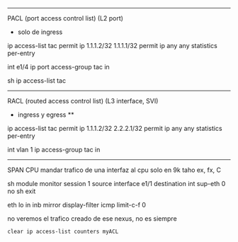
-----
PACL (port access control list) (L2 port)
- solo de ingress

ip access-list tac
permit ip 1.1.1.2/32 1.1.1.1/32
permit ip any any
statistics per-entry

int e1/4
ip port access-group tac in

sh ip access-list tac

--------
RACL (routed access control list) (L3 interface, SVI)
- ingress y egress **

ip access-list tac
permit ip 1.1.1.2/32 2.2.2.1/32
permit ip any any
statistics per-entry

int vlan 1
ip access-group tac in

-------
SPAN CPU
mandar trafico de una interfaz al cpu
solo en 9k taho ex, fx, C

sh module
monitor session 1
source interface e1/1
destination int sup-eth 0
no sh
exit

eth lo in inb mirror display-filter icmp limit-c-f 0


no veremos el trafico creado de ese nexus, no es siempre



```
clear ip access-list counters myACL
```
